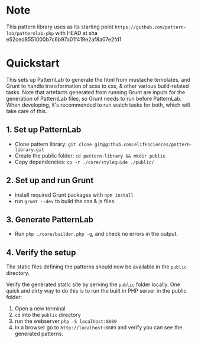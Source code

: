 # Note
This pattern library uses as its starting point  `https://github.com/pattern-lab/patternlab-php` with HEAD at sha e52ced8551000b7c6b97a01f419e2af8a07e2fd1

# Quickstart

This sets up PatternLab to generate the html from mustache templates, and Grunt to handle transformation
of scss to css, & other various build-related tasks. Note that artefacts generated from running Grunt are 
inputs for the generation of PatternLab files, so Grunt needs to run before PatternLab. When developing,
it's recommended to run watch tasks for both, which will take care of this.

## 1. Set up PatternLab

- Clone pattern library: `git clone git@github.com:elifesciences/pattern-library.git`
- Create the public folder: `cd pattern-library && mkdir public`
- Copy dependencies: `cp -r ./core/styleguide ./public/`

## 2. Set up and run Grunt

- install required Grunt packages with `npm install`
- run `grunt --dev` to build the css & js files.

## 3. Generate PatternLab

- Run `php ./core/builder.php -g`, and check no errors in the output.

## 4. Verify the setup

The static files defining the patterns should now be available in the `public` directory.

Verify the generated static site by serving the `public` folder locally. One quick and dirty way to do this is to run the built in PHP server in the public folder:

  1. Open a new terminal
  2. `cd` into the `public` directory
  3. run the webserver `php -S localhost:8889`
  4. in a browser go to `http://localhost:8889` and verify you can see the generated patterns.
